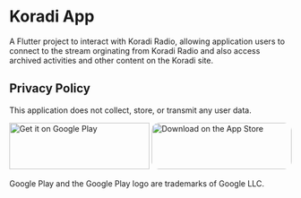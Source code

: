 # Koradi App

A Flutter project to interact with Koradi Radio, allowing application users to connect to the stream orginating from Koradi Radio and also access archived activities and other content on the Koradi site. 

## Privacy Policy
This application does not collect, store, or transmit any user data. 

<a href='https://play.google.com/store/apps/details?id=com.koradi.radio&pcampaignid=pcampaignidMKT-Other-global-all-co-prtnr-py-PartBadge-Mar2515-1'><img alt='Get it on Google Play' src='https://play.google.com/intl/en_us/badges/static/images/badges/en_badge_web_generic.png' height="83" width="250"/></a> <a href="https://apps.apple.com/us/app/koradi-app/id1606623606?itsct=apps_box_badge&amp;itscg=30200" style="display: inline-block; overflow: hidden; border-radius: 13px; width: 250px; height: 83px;"><img src="https://tools.applemediaservices.com/api/badges/download-on-the-app-store/black/en-us?size=250x83&amp;releaseDate=1645142400&h=652fffa4f11b0f00c251d54e870e69a3" alt="Download on the App Store" style="border-radius: 13px; width: 250px; height: 83px;"></a>


Google Play and the Google Play logo are trademarks of Google LLC.
